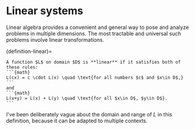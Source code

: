 # Linear systems

Linear algebra provides a convenient and general way to pose and analyze problems in multiple dimensions. The most tractable and universal such problems involve linear transformations. 

(definition-linear)=

````{proof:definition} Linear function
A function $L$ on domain $D$ is **linear** if it satisfies both of these rules:
```{math}
L(cx) = c \cdot L(x) \quad \text{for all numbers $c$ and $x\in D$,}
```
and
```{math}
L(x+y) = L(x) + L(y) \quad \text{for all $x\in D$, $y\in D$}.
```
````

I've been deliberately vague about the domain and range of $L$ in this definition, because it can be adapted to multiple contexts.

